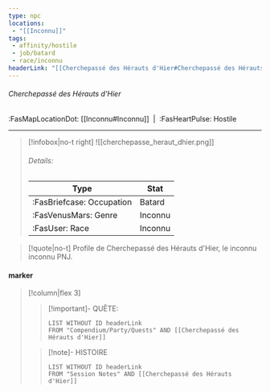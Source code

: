 ```yaml
---
type: npc
locations:
 - "[[Inconnu]]"
tags:
 - affinity/hostile
 - job/batard
 - race/inconnu
headerLink: "[[Cherchepassé des Hérauts d'Hier#Cherchepassé des Hérauts d'Hier]]"
---
```

###### Cherchepassé des Hérauts d'Hier
<span class="sub2">:FasMapLocationDot: [[Inconnu#Inconnu]]&nbsp;&nbsp;|&nbsp;&nbsp;:FasHeartPulse: Hostile </span>
___

> [!infobox|no-t right]
> ![[cherchepasse_heraut_dhier.png]]
> ###### Details:
> | Type | Stat |
> | ---- | ---- |
> | :FasBriefcase: Occupation |  Batard |
> | :FasVenusMars: Genre | Inconnu |
> | :FasUser: Race | Inconnu |
<span class="clearfix"></span>

> [!quote|no-t]
>Profile de Cherchepassé des Hérauts d'Hier, le inconnu inconnu PNJ.
#### marker
> [!column|flex 3]
>> [!important]- QUÊTE:
>>```dataview
>>LIST WITHOUT ID headerLink
>>FROM "Compendium/Party/Quests" AND [[Cherchepassé des Hérauts d'Hier]]
>
>>[!note]- HISTOIRE
>>```dataview
>>LIST WITHOUT ID headerLink
>>FROM "Session Notes" AND [[Cherchepassé des Hérauts d'Hier]]
